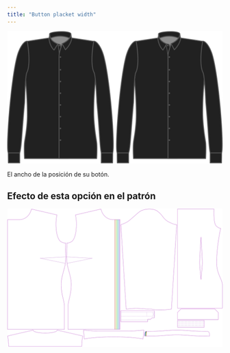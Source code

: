 ```yaml
---
title: "Button placket width"
---
```


![Anchura de la vista de los botones](buttonplacketwidth.svg)

El ancho de la posición de su botón.

## Efecto de esta opción en el patrón

![Esta imagen muestra el efecto de esta opción superponiendo varias variantes que tienen un valor diferente para esta opción](simone_buttonplacketwidth_sample.svg "Effect of this option on the pattern")
